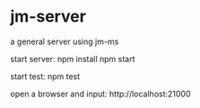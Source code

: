 jm-server
=========

a general server using jm-ms

start server:
npm install
npm start

start test:
npm test

open a browser and input:
http://localhost:21000
